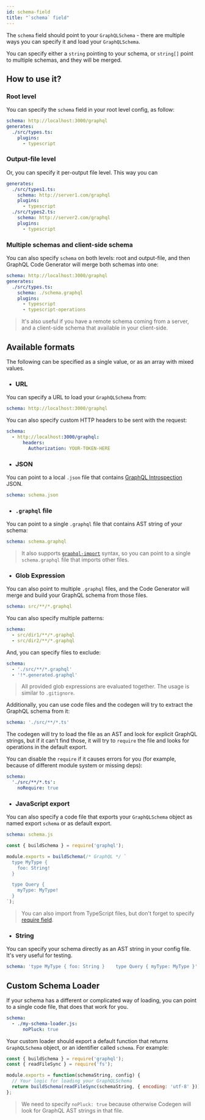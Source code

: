 ```yaml
---
id: schema-field
title: "`schema` field"
---
```


The `schema` field should point to your `GraphQLSchema` - there are multiple ways you can specify it and load your `GraphQLSchema`.

You can specify either a `string` pointing to your schema, or `string[]` point to multiple schemas, and they will be merged.

## How to use it?

### Root level

You can specify the `schema` field in your root level config, as follow:

```yml
schema: http://localhost:3000/graphql
generates:
  ./src/types.ts:
    plugins:
      - typescript
```

### Output-file level

Or, you can specify it per-output file level. This way you can

```yml
generates:
  ./src/types1.ts:
    schema: http://server1.com/graphql
    plugins:
      - typescript
  ./src/types2.ts:
    schema: http://server2.com/graphql
    plugins:
      - typescript
```

### Multiple schemas and client-side schema

You can also specify `schema` on both levels: root and output-file, and then GraphQL Code Generator will merge both schemas into one:

```yml
schema: http://localhost:3000/graphql
generates:
  ./src/types.ts:
    schema: ./schema.graphql
    plugins:
      - typescript
      - typescript-operations
```

> It's also useful if you have a remote schema coming from a server, and a client-side schema that available in your client-side.

## Available formats

The following can be specified as a single value, or as an array with mixed values.

- ### URL

You can specify a URL to load your `GraphQLSchema` from:

```yml
schema: http://localhost:3000/graphql
```

You can also specify custom HTTP headers to be sent with the request:

```yml
schema:
  - http://localhost:3000/graphql:
      headers:
        Authorization: YOUR-TOKEN-HERE
```

- ### JSON

You can point to a local `.json` file that contains [GraphQL Introspection](https://graphql.org/learn/introspection/) JSON.

```yml
schema: schema.json
```

- ### `.graphql` file

You can point to a single `.graphql` file that contains AST string of your schema:

```yml
schema: schema.graphql
```

> It also supports [`graphql-import`](https://github.com/prisma/graphql-import) syntax, so you can point to a single `schema.graphql` file that imports other files.

- ### Glob Expression

You can also point to multiple `.graphql` files, and the Code Generator will merge and build your GraphQL schema from those files.

```yml
schema: src/**/*.graphql
```

You can also specify multiple patterns:

```yml
schema:
  - src/dir1/**/*.graphql
  - src/dir2/**/*.graphql
```

And, you can specify files to exclude: 

```yml
schema:
  - './src/**/*.graphql'
  - '!*.generated.graphql'
```

> All provided glob expressions are evaluated together. The usage is similar to `.gitignore`.

Additionally, you can use code files and the codegen will try to extract the GraphQL schema from it:

```yml
schema: './src/**/*.ts'
```

The codegen will try to load the file as an AST and look for explicit GraphQL strings, but if it can't find those, it will try to `require` the file and looks for operations in the default export.

You can disable the `require` if it causes errors for you (for example, because of different module system or missing deps):

```yml
schema:
  './src/**/*.ts':
    noRequire: true
```

- ### JavaScript export

You can also specify a code file that exports your `GraphQLSchema` object as named export `schema` or as default export.

```yml
schema: schema.js
```

```javascript
const { buildSchema } = require('graphql');

module.exports = buildSchema(/* GraphQL */ `
  type MyType {
    foo: String!
  }

  type Query {
    myType: MyType!
  }
`);
```

> You can also import from TypeScript files, but don't forget to specify [require field](require-field.md).

- ### String

You can specify your schema directly as an AST string in your config file. It's very useful for testing.

```yml
schema: 'type MyType { foo: String }    type Query { myType: MyType }'
```

## Custom Schema Loader

If your schema has a different or complicated way of loading, you can point to a single code file, that does that work for you.

```yml
schema:
  - ./my-schema-loader.js:
      noPluck: true
```

Your custom loader should export a default function that returns `GraphQLSchema` object, or an identifier called `schema`. For example:

```js
const { buildSchema } = require('graphql');
const { readFileSync } = require('fs');

module.exports = function(schemaString, config) {
  // Your logic for loading your GraphQLSchema
  return buildSchema(readFileSync(schemaString, { encoding: 'utf-8' }));
};
```

> We need to specify `noPluck: true` because otherwise Codegen will look for GraphQL AST strings in that file. 